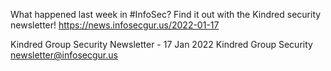 What happened last week in #InfoSec? Find it out with the Kindred security newsletter!
https://news.infosecgur.us/2022-01-17

Kindred Group Security Newsletter - 17 Jan 2022
Kindred Group Security
newsletter@infosecgur.us
 
